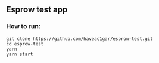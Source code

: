 ## Esprow test app

### How to run:
```
git clone https://github.com/haveac1gar/esprow-test.git
cd esprow-test
yarn
yarn start
```
